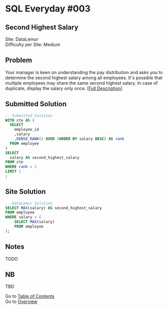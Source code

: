 # SQL Everyday \#003

## Second Highest Salary

Site: DataLemur\
Difficulty per Site: Medium

## Problem

Your manager is keen on understanding the pay distribution and asks you to determine the second highest salary among all employees. It's possible that multiple employees may share the same second highest salary. In case of duplicate, display the salary only once. [[Full Description](https://datalemur.com/questions/sql-second-highest-salary)]

## Submitted Solution

```sql
-- Submitted Solution
WITH cte AS (
  SELECT
    employee_id
    ,salary
    ,DENSE_RANK() OVER (ORDER BY salary DESC) AS rank
  FROM employee
)
SELECT
  salary AS second_highest_salary
FROM cte 
WHERE rank = 2
LIMIT 1
;
```

## Site Solution

```sql
-- DataLemur Solution
SELECT MAX(salary) AS second_highest_salary
FROM employee
WHERE salary < (
    SELECT MAX(salary)
    FROM employee
);
```

## Notes

TODO

## NB

TBD

Go to [Table of Contents](/README.md#contents)\
Go to [Overview](/README.md)
